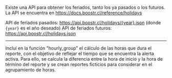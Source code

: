 
Existe una API para obtener los feriados, tanto los ya pasados o los futuros. La API se encuentra en https://docs.boostr.cl/reference/holidays

API de feriados pasados: https://api.boostr.cl/holidays/{year}.json (donde `{year}` es el año deseado)
API de feriados futuros: https://api.boostr.cl/holidays.json

---

Incluí en la función "hourly_group" el cálculo de las horas que dura el reporte, con el objetivo de reflejar el tiempo que se encuentra la alerta activa. Para ello, se calcula la diferencia entre la hora de inicio y la hora de término del reporte y se crean reportes ficticios para considerar en el agrupamiento de horas.

